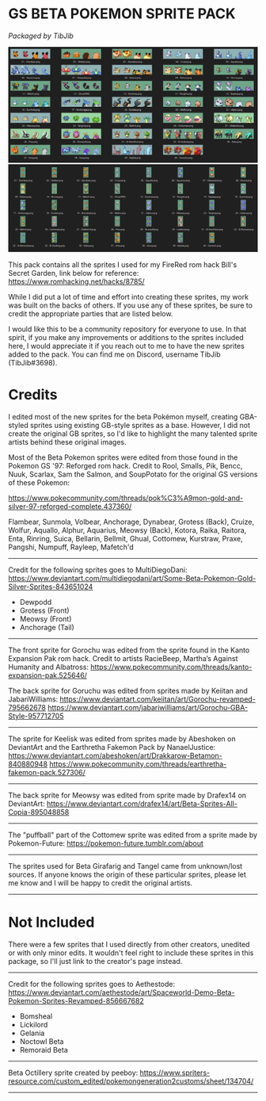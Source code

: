 # GS BETA POKEMON SPRITE PACK
_Packaged by TibJib_

![full_preview.png](full_preview.png)
![icon_preview.png](icon_preview.png)

This pack contains all the sprites I used for my FireRed rom hack Bill's Secret Garden, link below for reference:
https://www.romhacking.net/hacks/8785/

While I did put a lot of time and effort into creating these sprites, my work was built on the backs of others. If you use any of these sprites, be sure to credit the appropriate parties that are listed below.

I would like this to be a community repository for everyone to use. In that spirit, if you make any improvements or additions to the sprites included here, I would appreciate it if you reach out to me to have the new sprites added to the pack. You can find me on Discord, username TibJib (TibJib#3698).

# Credits

I edited most of the new sprites for the beta Pokémon myself, creating GBA-styled sprites using existing GB-style sprites as a base. However, I did not create the original GB sprites, so I'd like to highlight the many talented sprite artists behind these original images.

Most of the Beta Pokemon sprites were edited from those found in the Pokemon GS '97: Reforged rom hack. Credit to Rool, Smalls, Pik, Bencc, Nuuk, Scarlax, Sam the Salmon, and SoupPotato for the original GS versions of these Pokemon:

https://www.pokecommunity.com/threads/pok%C3%A9mon-gold-and-silver-97-reforged-complete.437360/

Flambear, Sunmola, Volbear, Anchorage, Dynabear, Grotess (Back), Cruize, Wolfur, Aquallo, Alphur, Aquarius, Meowsy (Back), Kotora, Raika, Raitora, Enta, Rinring, Suica, Bellarin, Bellmit, Ghual, Cottomew, Kurstraw, Praxe, Pangshi, Numpuff, Rayleep, Mafetch'd

------------------------------------------------------------------------------

Credit for the following sprites goes to MultiDiegoDani:
https://www.deviantart.com/multidiegodani/art/Some-Beta-Pokemon-Gold-Silver-Sprites-843651024

- Dewpodd
- Grotess (Front)
- Meowsy (Front)
- Anchorage (Tail)

------------------------------------------------------------------------------

The front sprite for Gorochu was edited from the sprite found in the Kanto Expansion Pak rom hack. Credit to artists RacieBeep, Martha’s Against Humanity and Albatross:
https://www.pokecommunity.com/threads/kanto-expansion-pak.525646/


The back sprite for Goruchu was edited from sprites made by Keiitan and JabariWilliams:
https://www.deviantart.com/keiitan/art/Gorochu-revamped-795662678
https://www.deviantart.com/jabariwilliams/art/Gorochu-GBA-Style-957712705

------------------------------------------------------------------------------

The sprite for Keelisk was edited from sprites made by Abeshoken on DeviantArt and the Earthretha Fakemon Pack by NanaelJustice:
https://www.deviantart.com/abeshoken/art/Drakkarow-Betamon-840880948
https://www.pokecommunity.com/threads/earthretha-fakemon-pack.527306/

------------------------------------------------------------------------------

The back sprite for Meowsy was edited from sprite made by Drafex14 on DeviantArt:
https://www.deviantart.com/drafex14/art/Beta-Sprites-All-Copia-895048858

------------------------------------------------------------------------------

The "puffball" part of the Cottomew sprite was edited from a sprite made by Pokemon-Future:
https://pokemon-future.tumblr.com/about

------------------------------------------------------------------------------

The sprites used for Beta Girafarig and Tangel came from unknown/lost sources. If anyone knows the origin of these particular sprites, please let me know and I will be happy to credit the original artists.

------------------------------------------------------------------------------

# Not Included

There were a few sprites that I used directly from other creators, unedited or with only minor edits. It wouldn't feel right to include these sprites in this package, so I'll just link to the creator's page instead.

------------------------------------------------------------------------------

Credit for the following sprites goes to Aethestode:
https://www.deviantart.com/aethestode/art/Spaceworld-Demo-Beta-Pokemon-Sprites-Revamped-856667682

- Bomsheal
- Lickilord
- Gelania
- Noctowl Beta
- Remoraid Beta

------------------------------------------------------------------------------

Beta Octillery sprite created by peeboy:
https://www.spriters-resource.com/custom_edited/pokemongeneration2customs/sheet/134704/

------------------------------------------------------------------------------

